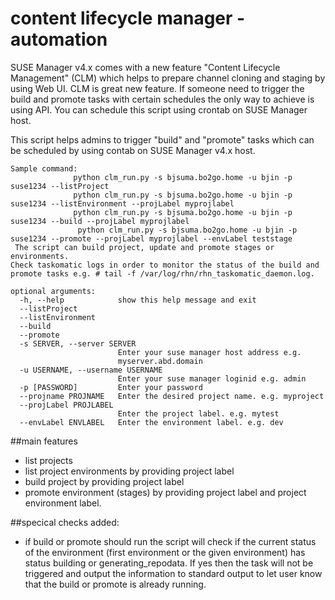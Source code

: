 # content lifecycle manager - automation
SUSE Manager v4.x comes with a new feature "Content Lifecycle Management" (CLM) which helps to prepare channel cloning and staging by using Web UI. CLM is great new feature. If someone need to trigger the build and promote tasks with certain schedules the only way to achieve is using API. You can schedule this script using crontab on SUSE Manager host.

This script helps admins to trigger "build" and "promote" tasks which can be scheduled by using contab on SUSE Manager v4.x host.

```This scripts helps to manage content lifecycle management projects. 
Sample command:
              python clm_run.py -s bjsuma.bo2go.home -u bjin -p suse1234 --listProject
              python clm_run.py -s bjsuma.bo2go.home -u bjin -p suse1234 --listEnvironment --projLabel myprojlabel
              python clm_run.py -s bjsuma.bo2go.home -u bjin -p suse1234 --build --projLabel myprojlabel 
               python clm_run.py -s bjsuma.bo2go.home -u bjin -p suse1234 --promote --projLabel myprojlabel --envLabel teststage  
 The script can build project, update and promote stages or environments.
Check taskomatic logs in order to monitor the status of the build and promote tasks e.g. # tail -f /var/log/rhn/rhn_taskomatic_daemon.log. 

optional arguments:
  -h, --help            show this help message and exit
  --listProject
  --listEnvironment
  --build
  --promote
  -s SERVER, --server SERVER
                        Enter your suse manager host address e.g.
                        myserver.abd.domain
  -u USERNAME, --username USERNAME
                        Enter your suse manager loginid e.g. admin
  -p [PASSWORD]         Enter your password
  --projname PROJNAME   Enter the desired project name. e.g. myproject
  --projLabel PROJLABEL
                        Enter the project label. e.g. mytest
  --envLabel ENVLABEL   Enter the environment label. e.g. dev
  ```
  
##main features

* list projects
* list project environments by providing project label
* build project by providing project label
* promote environment (stages) by providing project label and project environment label. 

##specical checks added:
* if build or promote should run the script will check if the current status of the environment (first environment or the given environment) has status building or generating_repodata. If yes then the task will not be triggered and output the information to standard output to let user know that the build or promote is already running.


